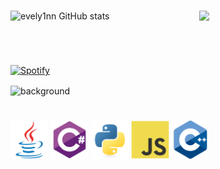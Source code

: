 #          
![evely1nn GitHub stats](https://github-readme-stats.vercel.app/api/?username=ravzasanchez&show_icons=false&title_color=8b658b&icon_color=8b658b&text_color=8b658b&bg_color=000)
<img width="40%" align="right" src="https://count.getloli.com/get/@:ravzasanchez?theme=rule34">





</div>
<br>
<div>
  
#

<a href="https://open.spotify.com/user/31lnn6iv3gugv4kpc2mjusnwv7cq"><img src="https://spotify-now-playing-carol42.vercel.app/api/spotify" alt=" Spotify" ></a>


<img width="50%" align="center" src="https://cdn.pfps.gg/banners/4173-girl-with-a-sword-banner.gif" alt="background">




#

<img width="12%" align="center" src="https://raw.githubusercontent.com/devicons/devicon/master/icons/java/java-original.svg" alt="background">

<img width="12%" align="center" src="https://raw.githubusercontent.com/devicons/devicon/master/icons/csharp/csharp-original.svg" alt="background">

<img width="12%" align="center" src="https://raw.githubusercontent.com/devicons/devicon/master/icons/python/python-original.svg" alt="background">

<img width="12%" align="center" src="https://raw.githubusercontent.com/devicons/devicon/master/icons/javascript/javascript-original.svg" alt="background">

<img width="12%" align="center" src="https://raw.githubusercontent.com/devicons/devicon/master/icons/cplusplus/cplusplus-original.svg" alt="background">


#
